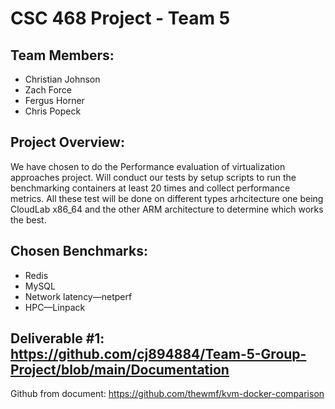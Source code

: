 # CSC 468 Project - Team 5

## Team Members:
- Christian Johnson
- Zach Force
- Fergus Horner 
- Chris Popeck 
## Project Overview:
 We have chosen to do the Performance evaluation of virtualization approaches project. Will conduct our tests by setup scripts to run the benchmarking containers at least 20 times and collect performance metrics. All these test will be done on different types arhcitecture one being CloudLab x86_64 and the other ARM architecture to determine which works the best.

## Chosen Benchmarks:
- Redis
- MySQL
- Network latency—netperf
- HPC—Linpack
  

## Deliverable #1: https://github.com/cj894884/Team-5-Group-Project/blob/main/Documentation

Github from document:
https://github.com/thewmf/kvm-docker-comparison
